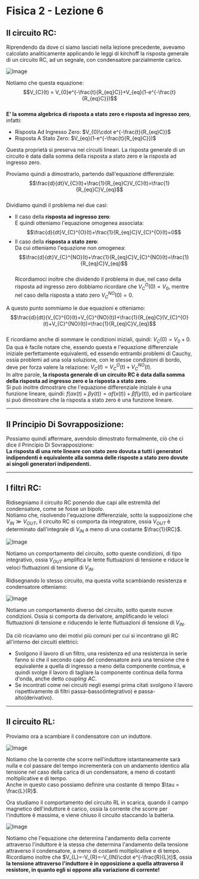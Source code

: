 <script type="text/javascript"
  src="https://cdnjs.cloudflare.com/ajax/libs/mathjax/2.7.0/MathJax.js?config=TeX-AMS_CHTML">
</script>
<script type="text/x-mathjax-config">
  MathJax.Hub.Config({
    tex2jax: {
      inlineMath: [['$','$'], ['\\(','\\)']],
      processEscapes: true},
      jax: ["input/TeX","input/MathML","input/AsciiMath","output/CommonHTML"],
      extensions: ["tex2jax.js","mml2jax.js","asciimath2jax.js","MathMenu.js","MathZoom.js","AssistiveMML.js", "[Contrib]/a11y/accessibility-menu.js"],
      TeX: {
      extensions: ["AMSmath.js","AMSsymbols.js","noErrors.js","noUndefined.js"],
      equationNumbers: {
      autoNumber: "AMS"
      }
    }
  });
</script>

Fisica 2 - Lezione 6
====================

Il circuito RC:
---------------

Riprendendo da dove ci siamo lasciati nella lezione precedente, avevamo calcolato analiticamente applicando le leggi di kirchoff la risposta generale di un circuito RC, ad un segnale, con condensatore parzialmente carico.

![Image](img/lez5/circuito_rc_thevenin.jpg)  

Notiamo che questa equazione:  
$$V_{C}(t) = V_{0}e^{-\frac{t}{R_{eq}C}}+V_{eq}(1-e^{-\frac{t}{R_{eq}C}})$$  
**E' la somma algebrica di risposta a stato zero e risposta ad ingresso zero**, infatti:
- Risposta Ad Ingresso Zero: $V_{0}\cdot e^{-\frac{t}{R_{eq}C}}$  
- Risposta A Stato Zero: $V_{eq}(1-e^{-\frac{t}{R_{eq}C}})$  

Questa proprietà si preserva nei circuiti lineari.
La risposta generale di un circuito è data dalla somma della risposta a stato zero e la risposta ad ingresso zero.  

Proviamo quindi a dimostrarlo, partendo dall'equazione differenziale:  
$$\frac{d}{dt}V_{C}(t)+\frac{1}{R_{eq}C}V_{C}(t)=\frac{1}{R_{eq}C}V_{eq}$$  
Dividiamo quindi il problema nei due casi:  
- Il caso della **risposta ad ingresso zero**:  
E quindi otteniamo l'equazione omogenea associata:  
$$\frac{d}{dt}V_{C}^{O}(t)+\frac{1}{R_{eq}C}V_{C}^{O}(t)=0$$  
- Il caso della **risposta a stato zero**:  
Da cui otteniamo l'equazione non omogenea:  
$$\frac{d}{dt}V_{C}^{NO}(t)+\frac{1}{R_{eq}C}V_{C}^{NO}(t)=\frac{1}{R_{eq}C}V_{eq}$$  
Ricordiamoci inoltre che dividendo il problema in due, nel caso della risposta ad ingresso zero dobbiamo ricordare che $V_{C}^{O}(0) = V_{0}$, mentre nel caso della risposta a stato zero $V_{C}^{NO}(0) = 0$.  

A questo punto sommiamo le due equazioni e otteniamo:  
$$\frac{d}{dt}(V_{C}^{O}(t)+V_{C}^{NO}(t))+\frac{1}{R_{eq}C}(V_{C}^{O}(t)+V_{C}^{NO}(t))=\frac{1}{R_{eq}C}V_{eq}$$  
E ricordiamo anche di sommare le condizioni iniziali, quindi: $V_{C}(0)=V_{0}+0$.  
Da qua è facile notare che, essendo questa e l'equazione differenziale iniziale perfettamente equivalenti, ed essendo entrambi problemi di Cauchy, ossia problemi ad una sola soluzione, con le stesse condizioni di bordo, deve per forza valere la relazione: $V_{C}(t) = V_{C}^{O}(t)+V_{C}^{NO}(t)$.  
In altre parole, **la risposta generale di un circuito RC è data dalla somma della risposta ad ingresso zero e la risposta a stato zero**.  
Si può inoltre dimostrare che l'equazione differenziale iniziale è una funzione lineare, quindi: $f(\alpha x(t)+\beta y(t))=\alpha f(x(t))+\beta f(y(t))$, ed in particolare si può dimostrare che la risposta a stato zero è una funzione lineare.

---
Il Principio Di Sovrapposizione:
--------------------------------

Possiamo quindi affermare, avendolo dimostrato formalmente, ciò che ci dice il Principio Di Sovrapposizione:  
**La risposta di una rete lineare con stato zero dovuta a tutti i generatori indipendenti è equivalente alla somma delle risposte a stato zero dovute ai singoli generatori indipendenti.**  

---
I filtri RC:
------------

Ridisegniamo il circuito RC ponendo due capi alle estremità del condensatore, come se fosse un bipolo.  
Notiamo che, risolvendo l'equazione differenziale, sotto la supposizione che $V_{IN}\gg V_{OUT}$, il circuito RC si comporta da integratore, ossia $V_{OUT}$ è determinato dall'integrale di $V_{IN}$ a meno di una costante $\frac{1}{RC}$.  

![Image](img/lez6/circuito_rc_filtro_integrativo.jpg)  

Notiamo un comportamento del circuito, sotto queste condizioni, di tipo integrativo, ossia $V_{OUT}$ amplifica le lente fluttuazioni di tensione e riduce le veloci fluttuazioni di tensione di $V_{IN}$.  

Ridisegnando lo stesso circuito, ma questa volta scambiando resistenza e condensatore otteniamo:  

![Image](img/lez6/circuito_rc_filtro_derivativo.jpg)  

Notiamo un comportamento diverso del circuito, sotto queste nuove condizioni. Ossia si comporta da derivatore, amplificando le veloci fluttuazioni di tensione e riducendo le lente fluttuazioni di tensione di $V_{IN}$.  

Da ciò ricaviamo uno dei motivi più comuni per cui si incontrano gli RC all'interno dei circuiti elettrici:  
- Svolgono il lavoro di un filtro, una resistenza ed una resistenza in serie fanno si che il secondo capo del condensatore avrà una tensione che è equivalente a quella di ingresso a meno della componente continua, e quindi svolge il lavoro di tagliare la componente continua della forma d'onda, anche detto *coupling AC*.  
- Se incontrati come nei circuiti negli esempi prima citati svolgono il lavoro rispettivamente di filtri passa-basso(integrativo) e passa-alto(derivativo).  

---
Il circuito RL:
---------------

Proviamo ora a scambiare il condensatore con un induttore.

![Image](img/lez6/soluzione_circuito_rl_carica.jpg)  

Notiamo che la corrente che scorre nell'induttore istantaneamente sarà nulla e col passare del tempo incrementerà con un andamento identico alla tensione nel caso della carica di un condensatore, a meno di costanti moltiplicative e di tempo.  
Anche in questo caso possiamo definire una costante di tempo $\tau = \frac{L}{R}$.  

Ora studiamo il comportamento del circuito RL in scarica, quando il campo magnetico dell'induttore è carico, ossia la corrente che scorre per l'induttore è massima, e viene chiuso il circuito staccando la batteria.  

![Image](img/lez6/soluzione_circuito_rl_scarica.jpg)  

Notiamo che l'equazione che determina l'andamento della corrente attraverso l'induttore è la stessa che determina l'andamento della tensione attraverso il condensatore, a meno di costanti moltiplicative e di tempo.  
Ricordiamo inoltre che $V_{L}=-V_{R}=-V_{IN}\cdot e^{-\frac{R}{L}t}$, ossia **la tensione attraverso l'induttore è in opposizione a quella attraverso il resistore, in quanto egli si oppone alla variazione di corrente!**  
